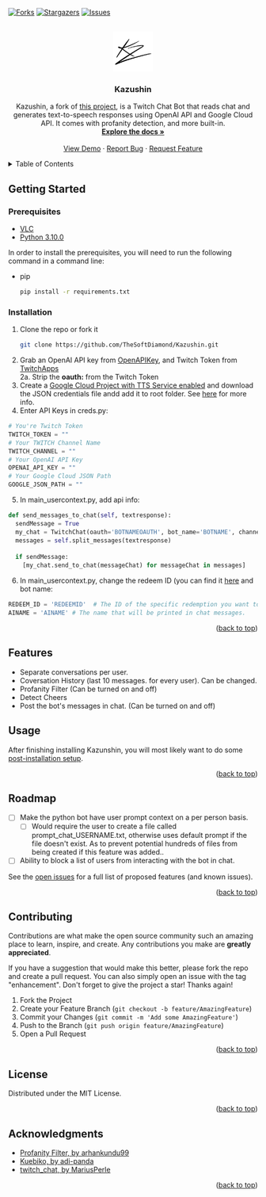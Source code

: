 <!-- Improved compatibility of back to top link: See: https://github.com/othneildrew/Best-README-Template/pull/73 -->
<a name="readme-top"></a>
<!--
*** Thanks for checking out the Best-README-Template. If you have a suggestion
*** that would make this better, please fork the repo and create a pull request
*** or simply open an issue with the tag "enhancement".
*** Don't forget to give the project a star!
*** Thanks again! Now go create something AMAZING! :D
-->

<!-- PROJECT SHIELDS -->
<!--
*** I'm using markdown "reference style" links for readability.
*** Reference links are enclosed in brackets [ ] instead of parentheses ( ).
*** See the bottom of this document for the declaration of the reference variables
*** for contributors-url, forks-url, etc. This is an optional, concise syntax you may use.
*** https://www.markdownguide.org/basic-syntax/#reference-style-links
-->
[![Forks][forks-shield]][forks-url]
[![Stargazers][stars-shield]][stars-url]
[![Issues][issues-shield]][issues-url]

<!-- PROJECT LOGO -->
<br />
<div align="center">
  <a href="https://github.com/thesoftdiamond/Kazushin">
    <img src="images/logo.png" alt="Logo" width="80" height="80">
  </a>

<h3 align="center">Kazushin</h3>

  <p align="center">
    Kazushin, a fork of <a href="https://github.com/adi-panda/Kuebiko">this project</a>, is a Twitch Chat Bot that reads chat and generates text-to-speech responses using OpenAI API and Google Cloud API. It comes with profanity detection, and more built-in.
    <br />
    <a href="https://github.com/TheSoftDiamond/Kazushin/"><strong>Explore the docs »</strong></a>
    <br />
    <br />
    <a href="https://github.com/TheSoftDiamond/Kazushin/">View Demo</a>
    ·
    <a href="https://github.com/TheSoftDiamond/Kazushin/issues">Report Bug</a>
    ·
    <a href="https://github.com/TheSoftDiamond/Kazushin/issues">Request Feature</a>
  </p>
</div>



<!-- TABLE OF CONTENTS -->
<details>
  <summary>Table of Contents</summary>
  <ol>
    <li>
      <a href="#getting-started">Getting Started</a>
      <ul>
        <li><a href="#prerequisites">Prerequisites</a></li>
        <li><a href="#installation">Installation</a></li>
      </ul>
    </li>
    <li><a href="#usage">Usage</a></li>
    <li><a href="#roadmap">Roadmap</a></li>
    <li><a href="#contributing">Contributing</a></li>
    <li><a href="#license">License</a></li>
    <li><a href="#acknowledgments">Acknowledgments</a></li>
  </ol>
</details>

<!-- ABOUT THE PROJECT -->

<!-- GETTING STARTED -->
## Getting Started

### Prerequisites

- [VLC](https://www.videolan.org/vlc/)
- [Python 3.10.0](https://www.python.org/downloads/release/python-3100/)

In order to install the prerequisites, you will need to run the following command in a command line:  
* pip
  ```sh
  pip install -r requirements.txt
  ```
  
### Installation

1. Clone the repo or fork it
   ```sh
   git clone https://github.com/TheSoftDiamond/Kazushin.git
   ```
2. Grab an OpenAI API key from [OpenAPIKey](https://openai.com/api/), and Twitch Token from [TwitchApps](https://twitchapps.com/tmi/)<br>
  2a. Strip the <b>oauth:</b> from the Twitch Token
3. Create a [Google Cloud Project with TTS Service enabled](https://cloud.google.com/) and download the JSON credentials file andd add it to root folder. See [here](https://github.com/TheSoftDiamond/Kazushin/wiki/Setting-up-Google.json) for more info.
4. Enter API Keys in creds.py:
  ```python
  # You're Twitch Token 
  TWITCH_TOKEN = ""
  # Your TWITCH Channel Name
  TWITCH_CHANNEL = ""
  # Your OpenAI API Key
  OPENAI_API_KEY = ""
  # Your Google Cloud JSON Path
  GOOGLE_JSON_PATH = ""
  ```
5. In main_usercontext.py, add api info:
```python
def send_messages_to_chat(self, textresponse):
  sendMessage = True
  my_chat = TwitchChat(oauth='BOTNAMEOAUTH', bot_name='BOTNAME', channel_name='MAINCHANNEL')
  messages = self.split_messages(textresponse)
    
  if sendMessage:
    [my_chat.send_to_chat(messageChat) for messageChat in messages]
```
6. In main_usercontext.py, change the redeem ID (you can find it [here](https://www.instafluff.tv/TwitchCustomRewardID/?channel=YOURTWITCHCHANNEL) and bot name:
```python
REDEEM_ID = 'REDEEMID'  # The ID of the specific redemption you want to monitor
AINAME = 'AINAME' # The name that will be printed in chat messages.
```

<p align="right">(<a href="#readme-top">back to top</a>)</p>

<!-- FEATURES -->
## Features
* Separate conversations per user.
* Coversation History (last 10 messages. for every user). Can be changed.
* Profanity Filter (Can be turned on and off)
* Detect Cheers
* Post the bot's messages in chat. (Can be turned on and off)

## Usage

After finishing installing Kazunshin, you will most likely want to do some <a href="">post-installation setup</a>.

<p align="right">(<a href="#readme-top">back to top</a>)</p>

<!-- ROADMAP -->
## Roadmap

- [ ] Make the python bot have user prompt context on a per person basis.
  - [ ] Would require the user to create a file called prompt_chat_USERNAME.txt, otherwise uses default prompt if the file doesn't exist. As to prevent potential hundreds of files from being created if this feature was added..
- [ ] Ability to block a list of users from interacting with the bot in chat.

See the [open issues](https://github.com/github_username/repo_name/issues) for a full list of proposed features (and known issues).

<p align="right">(<a href="#readme-top">back to top</a>)</p>

<!-- CONTRIBUTING -->
## Contributing

Contributions are what make the open source community such an amazing place to learn, inspire, and create. Any contributions you make are **greatly appreciated**.

If you have a suggestion that would make this better, please fork the repo and create a pull request. You can also simply open an issue with the tag "enhancement".
Don't forget to give the project a star! Thanks again!

1. Fork the Project
2. Create your Feature Branch (`git checkout -b feature/AmazingFeature`)
3. Commit your Changes (`git commit -m 'Add some AmazingFeature'`)
4. Push to the Branch (`git push origin feature/AmazingFeature`)
5. Open a Pull Request

<p align="right">(<a href="#readme-top">back to top</a>)</p>

<!-- LICENSE -->
## License

Distributed under the MIT License. 

<p align="right">(<a href="#readme-top">back to top</a>)</p>

<!-- ACKNOWLEDGMENTS -->
## Acknowledgments

* [Profanity Filter, by arhankundu99](https://github.com/arhankundu99/profanity-filter)
* [Kuebiko, by adi-panda](https://github.com/adi-panda/Kuebiko)
* [twitch_chat, by MariusPerle](https://github.com/MariusPerle/twitch_chat)

<p align="right">(<a href="#readme-top">back to top</a>)</p>



<!-- MARKDOWN LINKS & IMAGES -->
<!-- https://www.markdownguide.org/basic-syntax/#reference-style-links -->
[contributors-shield]: https://img.shields.io/github/contributors/github_username/repo_name.svg?style=for-the-badge
[contributors-url]: https://github.com/thesoftdiamond/kazushin/graphs/contributors
[forks-shield]: https://img.shields.io/github/forks/thesoftdiamond/kazushin.svg?style=for-the-badge
[forks-url]: https://github.com/thesoftdiamond/kazushin/network/members
[stars-shield]: https://img.shields.io/github/stars/thesoftdiamond/kazushin.svg?style=for-the-badge
[stars-url]: https://github.com/thesoftdiamond/kazushin/stargazers
[issues-shield]: https://img.shields.io/github/issues/thesoftdiamond/kazushin.svg?style=for-the-badge
[issues-url]: https://github.com/github_username/repo_name/issues
[license-shield]: https://img.shields.io/github/license/github_username/repo_name.svg?style=for-the-badge
[license-url]: https://github.com/github_username/repo_name/blob/master/LICENSE.txt
[product-screenshot]: images/screenshot.webp
[Next.js]: https://img.shields.io/badge/next.js-000000?style=for-the-badge&logo=nextdotjs&logoColor=white
[Next-url]: https://nextjs.org/
[React.js]: https://img.shields.io/badge/React-20232A?style=for-the-badge&logo=react&logoColor=61DAFB
[React-url]: https://reactjs.org/
[Vue.js]: https://img.shields.io/badge/Vue.js-35495E?style=for-the-badge&logo=vuedotjs&logoColor=4FC08D
[Vue-url]: https://vuejs.org/
[Angular.io]: https://img.shields.io/badge/Angular-DD0031?style=for-the-badge&logo=angular&logoColor=white
[Angular-url]: https://angular.io/
[Svelte.dev]: https://img.shields.io/badge/Svelte-4A4A55?style=for-the-badge&logo=svelte&logoColor=FF3E00
[Svelte-url]: https://svelte.dev/
[Laravel.com]: https://img.shields.io/badge/Laravel-FF2D20?style=for-the-badge&logo=laravel&logoColor=white
[Laravel-url]: https://laravel.com
[Bootstrap.com]: https://img.shields.io/badge/Bootstrap-563D7C?style=for-the-badge&logo=bootstrap&logoColor=white
[Bootstrap-url]: https://getbootstrap.com
[JQuery.com]: https://img.shields.io/badge/jQuery-0769AD?style=for-the-badge&logo=jquery&logoColor=white
[JQuery-url]: https://jquery.com 
